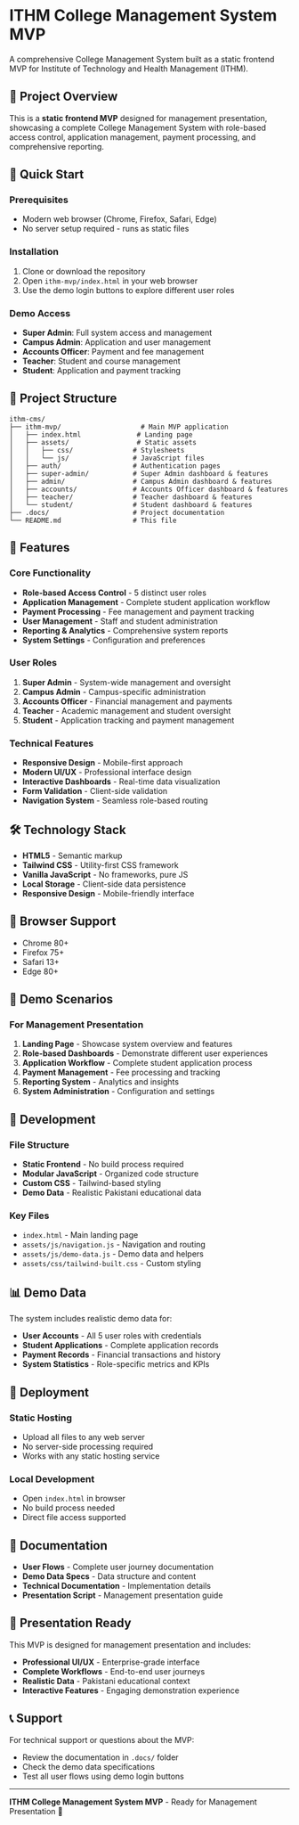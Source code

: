 # ITHM College Management System MVP

A comprehensive College Management System built as a static frontend MVP for Institute of Technology and Health Management (ITHM).

## 🎯 Project Overview

This is a **static frontend MVP** designed for management presentation, showcasing a complete College Management System with role-based access control, application management, payment processing, and comprehensive reporting.

## 🚀 Quick Start

### Prerequisites
- Modern web browser (Chrome, Firefox, Safari, Edge)
- No server setup required - runs as static files

### Installation
1. Clone or download the repository
2. Open `ithm-mvp/index.html` in your web browser
3. Use the demo login buttons to explore different user roles

### Demo Access
- **Super Admin**: Full system access and management
- **Campus Admin**: Application and user management
- **Accounts Officer**: Payment and fee management
- **Teacher**: Student and course management
- **Student**: Application and payment tracking

## 📁 Project Structure

```
ithm-cms/
├── ithm-mvp/                    # Main MVP application
│   ├── index.html              # Landing page
│   ├── assets/                 # Static assets
│   │   ├── css/               # Stylesheets
│   │   └── js/                # JavaScript files
│   ├── auth/                  # Authentication pages
│   ├── super-admin/           # Super Admin dashboard & features
│   ├── admin/                 # Campus Admin dashboard & features
│   ├── accounts/              # Accounts Officer dashboard & features
│   ├── teacher/               # Teacher dashboard & features
│   └── student/               # Student dashboard & features
├── .docs/                     # Project documentation
└── README.md                  # This file
```

## 🎨 Features

### Core Functionality
- **Role-based Access Control** - 5 distinct user roles
- **Application Management** - Complete student application workflow
- **Payment Processing** - Fee management and payment tracking
- **User Management** - Staff and student administration
- **Reporting & Analytics** - Comprehensive system reports
- **System Settings** - Configuration and preferences

### User Roles
1. **Super Admin** - System-wide management and oversight
2. **Campus Admin** - Campus-specific administration
3. **Accounts Officer** - Financial management and payments
4. **Teacher** - Academic management and student oversight
5. **Student** - Application tracking and payment management

### Technical Features
- **Responsive Design** - Mobile-first approach
- **Modern UI/UX** - Professional interface design
- **Interactive Dashboards** - Real-time data visualization
- **Form Validation** - Client-side validation
- **Navigation System** - Seamless role-based routing

## 🛠️ Technology Stack

- **HTML5** - Semantic markup
- **Tailwind CSS** - Utility-first CSS framework
- **Vanilla JavaScript** - No frameworks, pure JS
- **Local Storage** - Client-side data persistence
- **Responsive Design** - Mobile-friendly interface

## 📱 Browser Support

- Chrome 80+
- Firefox 75+
- Safari 13+
- Edge 80+

## 🎯 Demo Scenarios

### For Management Presentation
1. **Landing Page** - Showcase system overview and features
2. **Role-based Dashboards** - Demonstrate different user experiences
3. **Application Workflow** - Complete student application process
4. **Payment Management** - Fee processing and tracking
5. **Reporting System** - Analytics and insights
6. **System Administration** - Configuration and settings

## 🔧 Development

### File Structure
- **Static Frontend** - No build process required
- **Modular JavaScript** - Organized code structure
- **Custom CSS** - Tailwind-based styling
- **Demo Data** - Realistic Pakistani educational data

### Key Files
- `index.html` - Main landing page
- `assets/js/navigation.js` - Navigation and routing
- `assets/js/demo-data.js` - Demo data and helpers
- `assets/css/tailwind-built.css` - Custom styling

## 📊 Demo Data

The system includes realistic demo data for:
- **User Accounts** - All 5 user roles with credentials
- **Student Applications** - Complete application records
- **Payment Records** - Financial transactions and history
- **System Statistics** - Role-specific metrics and KPIs

## 🚀 Deployment

### Static Hosting
- Upload all files to any web server
- No server-side processing required
- Works with any static hosting service

### Local Development
- Open `index.html` in browser
- No build process needed
- Direct file access supported

## 📝 Documentation

- **User Flows** - Complete user journey documentation
- **Demo Data Specs** - Data structure and content
- **Technical Documentation** - Implementation details
- **Presentation Script** - Management presentation guide

## 🎯 Presentation Ready

This MVP is designed for management presentation and includes:
- **Professional UI/UX** - Enterprise-grade interface
- **Complete Workflows** - End-to-end user journeys
- **Realistic Data** - Pakistani educational context
- **Interactive Features** - Engaging demonstration experience

## 📞 Support

For technical support or questions about the MVP:
- Review the documentation in `.docs/` folder
- Check the demo data specifications
- Test all user flows using demo login buttons

---

**ITHM College Management System MVP** - Ready for Management Presentation 🎯
